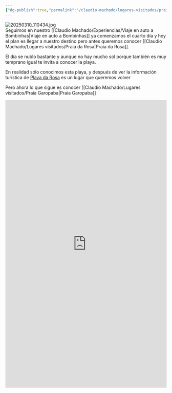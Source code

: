 ```yaml
---
{"dg-publish":true,"permalink":"/claudio-machado/lugares-visitados/praia-da-rosa/"}
---
```


![20250310_110434.jpg](/img/user/Personal/Im%C3%A1genes/20250310_110434.jpg)  
Seguimos en nuestro [[Claudio Machado/Experiencias/Viaje en auto a Bombinhas\|Viaje en auto a Bombinhas]] ya comenzamos el cuarto día y hoy el plan es llegar a nuestro destino pero antes queremos conocer [[Claudio Machado/Lugares visitados/Praia da Rosa\|Praia da Rosa]].

El día se nublo bastante y aunque no hay mucho sol porque también es muy temprano igual te invita a conocer la playa.

En realidad sólo conocimos esta playa,  y después de ver la información turística de [Playa da Rosa](https://idolink.com.br/mapaturisticorosaeibiraquera2024) es un lugar que queremos volver 

Pero ahora lo que sigue es conocer [[Claudio Machado/Lugares visitados/Praia Garopaba\|Praia Garopaba]]


<div style="position: relative; width: 100%; padding-bottom: 177.78%; height: 0; overflow: hidden;">
  <iframe 
    style="position: absolute; top: 0; left: 0; width: 100%; height: 100%;" 
    src="https://youtube.com/embed/epSpyvuv4uA" 
    frameborder="0" allowfullscreen>
  </iframe>
</div>